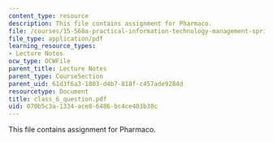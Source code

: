 ```yaml
---
content_type: resource
description: This file contains assignment for Pharmaco.
file: /courses/15-568a-practical-information-technology-management-spring-2005/070b5c3a1334ace86486bc4ce403b38c_class_6_question.pdf
file_type: application/pdf
learning_resource_types:
- Lecture Notes
ocw_type: OCWFile
parent_title: Lecture Notes
parent_type: CourseSection
parent_uid: 61d3f6a3-1803-d4b7-818f-c457ade9284d
resourcetype: Document
title: class_6_question.pdf
uid: 070b5c3a-1334-ace8-6486-bc4ce403b38c
---
```

This file contains assignment for Pharmaco.

